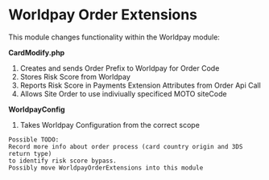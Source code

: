
# Worldpay Order Extensions

This module changes functionality within the Worldpay module:

**CardModify.php**
1) Creates and sends Order Prefix to Worldpay for Order Code
2) Stores Risk Score from Worldpay
3) Reports Risk Score in Payments Extension Attributes from Order Api Call
4) Allows Site Order to use indiviually specificed MOTO siteCode

**WorldpayConfig**
1) Takes Worldpay Configuration from the correct scope 

```
Possible TODO:
Record more info about order process (card country origin and 3DS return type) 
to identify risk score bypass.
Possibly move WorldpayOrderExtensions into this module
```

